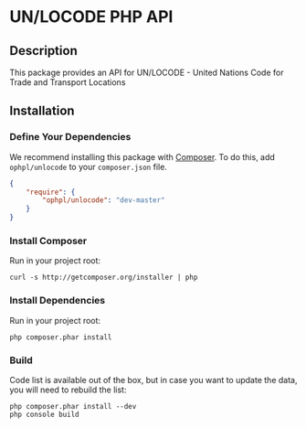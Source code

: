 # UN/LOCODE PHP API #

## Description ##

This package provides an API for UN/LOCODE - United Nations Code for Trade and Transport Locations

## Installation ##

### Define Your Dependencies ###

We recommend installing this package with [Composer](http://getcomposer.org/).
To do this, add `ophpl/unlocode` to your `composer.json` file.

```json
{
    "require": {
        "ophpl/unlocode": "dev-master"
    }
}
```

### Install Composer ###

Run in your project root:

```
curl -s http://getcomposer.org/installer | php
```

### Install Dependencies ###

Run in your project root:

```
php composer.phar install
```

### Build ###

Code list is available out of the box, but in case you want to update the data, you will need to rebuild the list:

```
php composer.phar install --dev
php console build
```